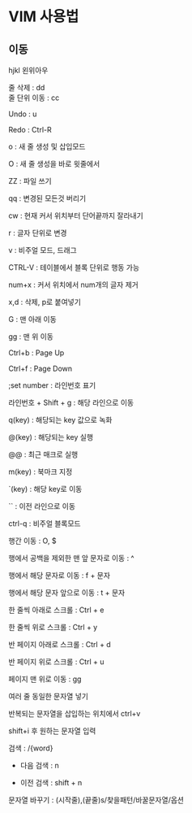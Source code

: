 # VIM 사용법 <br>
## 이동<br>
hjkl 왼위아우 <br>

줄 삭제 : dd <br>
줄 단위 이동 : cc <br>

Undo : u

Redo : Ctrl-R

o : 새 줄 생성 및 삽입모드

O : 새 줄 생성을 바로 윗줄에서

ZZ : 파일 쓰기

qq : 변경된 모든것 버리기

cw : 현재 커서 위치부터 단어끝까지 잘라내기

r : 글자 단위로 변경

v : 비주얼 모드, 드래그

CTRL-V : 테이블에서 블록 단위로 행동 가능

num+x : 커서 위치에서 num개의 글자 제거

x,d : 삭제, p로 붙여넣기

G : 맨 아래 이동

gg : 맨 위 이동

Ctrl+b : Page Up

Ctrl+f : Page Down

;set number : 라인번호 표기

라인번호 + Shift + g : 해당 라인으로 이동

q(key) : 해당되는 key 값으로 녹화

@(key) : 해당되는 key 실행

@@ : 최근 매크로 실행

m(key) : 북마크 지정

`(key) : 해당 key로 이동

`` : 이전 라인으로 이동

ctrl-q : 비주얼 블록모드

행간 이동 : O, $

행에서 공백을 제외한 맨 앞 문자로 이동 : ^

행에서 해당 문자로 이동 : f + 문자

행에서 해당 문자 앞으로 이동 : t + 문자

한 줄씩 아래로 스크롤 : Ctrl + e

한 줄씩 위로 스크롤 : Ctrl + y

반 페이지 아래로 스크롤 : Ctrl + d

반 페이지 위로 스크롤 : Ctrl + u

페이지 맨 위로 이동 : gg

여러 줄 동일한 문자열 넣기

반복되는 문자열을 삽입하는 위치에서 ctrl+v

shift+i 후 원하는 문자열 입력

검색 : /{word}

- 다음 검색 : n

- 이전 검색 : shift + n

문자열 바꾸기 : (시작줄),(끝줄)s/찾을패턴/바꿀문자열/옵션
